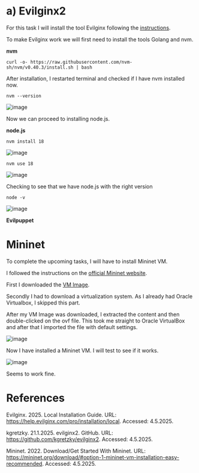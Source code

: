 # a) Evilginx2
For this task I will install the tool Evilginx following the [instructions](https://help.evilginx.com/pro/installation/local).

To make Evilginx work we will first need to install the tools Golang and nvm.

**nvm**

    curl -o- https://raw.githubusercontent.com/nvm-sh/nvm/v0.40.3/install.sh | bash

After installation, I restarted terminal and checked if I have nvm installed now.

    nvm --version

![image](https://github.com/user-attachments/assets/004e50ac-3ad1-4b78-b95e-a049b9f43a73)

Now we can proceed to installing node.js.

**node.js**

    nvm install 18

![image](https://github.com/user-attachments/assets/336b06af-6bae-4076-a236-459cb8f8feb9)

    nvm use 18
    
![image](https://github.com/user-attachments/assets/af09ef48-eff2-46fc-92e3-ee4e1af97b86)

Checking to see that we have node.js with the right version

    node -v

![image](https://github.com/user-attachments/assets/4b0c4b3c-e61d-49eb-b0cc-4e6a6c68509a)

**Evilpuppet**


# Mininet
To complete the upcoming tasks, I will have to install Mininet VM.

I followed the instructions on the [official Mininet website](https://mininet.org/download/#option-1-mininet-vm-installation-easy-recommended).

First I downloaded the [VM Image](https://github.com/mininet/mininet/releases/download/2.3.0/mininet-2.3.0-210211-ubuntu-20.04.1-legacy-server-amd64-ovf.zip).

Secondly I had to download a virtualization system. As I already had Oracle Virtualbox, I skipped this part.

After my VM Image was downloaded, I extracted the content and then double-clicked on the ovf file. This took me straight to Oracle VirtualBox and after that I imported the file with default settings.

![image](https://github.com/user-attachments/assets/716e28fb-aac3-4e55-87ea-c64a9d37b6a5)

Now I have installed a Mininet VM. I will test to see if it works.

![image](https://github.com/user-attachments/assets/d39ff571-981b-4730-a278-584718591009)

Seems to work fine.


# References

Evilginx. 2025. Local Installation Guide. URL: https://help.evilginx.com/pro/installation/local. Accessed: 4.5.2025.

kgretzky. 21.1.2025. evilginx2. GitHub. URL: https://github.com/kgretzky/evilginx2. Accessed: 4.5.2025.

Mininet. 2022. Download/Get Started With Mininet. URL: https://mininet.org/download/#option-1-mininet-vm-installation-easy-recommended. Accessed: 4.5.2025.

